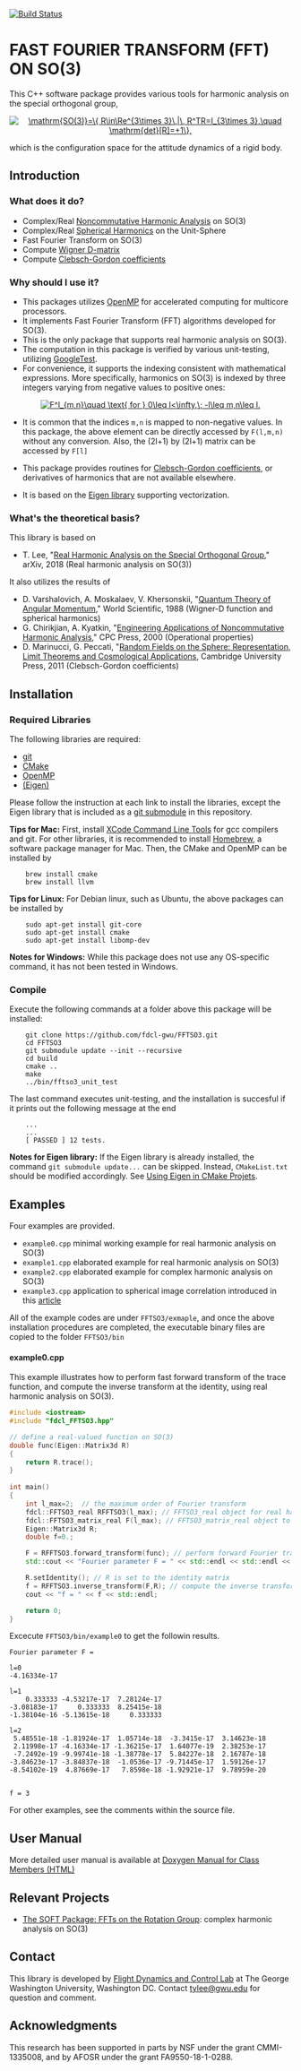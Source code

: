 [![Build Status](https://travis-ci.org/fdcl-gwu/FFTSO3.svg?branch=master)](https://travis-ci.org/fdcl-gwu/FFTSO3)

# FAST FOURIER TRANSFORM (FFT) ON SO(3)

This C++ software package provides various tools for harmonic analysis on the special orthogonal group, 

<p align="center">
<a href="https://www.codecogs.com/eqnedit.php?latex=\mathrm{SO(3)}=\{&space;R\in\Re^{3\times&space;3}\,|\,&space;R^TR=I_{3\times&space;3},\quad&space;\mathrm{det}[R]=&plus;1\}," target="_blank"><img src="https://latex.codecogs.com/gif.latex?\mathrm{SO(3)}=\{&space;R\in\Re^{3\times&space;3}\,|\,&space;R^TR=I_{3\times&space;3},\quad&space;\mathrm{det}[R]=&plus;1\}," title="\mathrm{SO(3)}=\{ R\in\Re^{3\times 3}\,|\, R^TR=I_{3\times 3},\quad \mathrm{det}[R]=+1\}," /></a>
</p>

which is the configuration space for the attitude dynamics of a rigid body.


## Introduction 

### What does it do?

* Complex/Real [Noncommutative Harmonic Analysis](https://en.wikipedia.org/wiki/Noncommutative_harmonic_analysis) on SO(3)
* Complex/Real [Spherical Harmonics](https://en.wikipedia.org/wiki/Spherical_harmonics) on the Unit-Sphere
* Fast Fourier Transform on SO(3)
* Compute [Wigner D-matrix](https://en.wikipedia.org/wiki/Wigner_D-matrix)
* Compute [Clebsch-Gordon coefficients](https://en.wikipedia.org/wiki/Clebsch–Gordan_coefficients)


### Why should I use it?

* This packages utilizes [OpenMP](https://www.openmp.org) for accelerated computing for multicore processors.
* It implements Fast Fourier Transform (FFT) algorithms developed for SO(3).
* This is the only package that supports real harmonic analysis on SO(3).
* The computation in this package is verified by various unit-testing, utilizing [GoogleTest](https://github.com/google/googletest).
* For convenience, it supports the indexing consistent with mathematical expressions. More specifically, harmonics on SO(3) is indexed by three integers varying from negative values to positive ones:

<p align="center">
<a href="https://www.codecogs.com/eqnedit.php?latex=F^l_{m,n}\quad&space;\text{&space;for&space;}&space;0\leq&space;l<\infty,\;&space;-l\leq&space;m,n\leq&space;l." target="_blank"><img src="https://latex.codecogs.com/gif.latex?F^l_{m,n}\quad&space;\text{&space;for&space;}&space;0\leq&space;l<\infty,\;&space;-l\leq&space;m,n\leq&space;l." title="F^l_{m,n}\quad \text{ for } 0\leq l<\infty,\; -l\leq m,n\leq l." /></a>
</p>

* It is common that the indices `m,n` is mapped to non-negative values. 
In this package, the above element can be directly accessed by `F(l,m,n)` without any conversion. Also, the (2l+1) by (2l+1) matrix can be accessed by `F[l]`

* This package provides routines for [Clebsch-Gordon coefficients](https://en.wikipedia.org/wiki/Clebsch–Gordan_coefficients), or derivatives of harmonics that are not available elsewhere.
* It is based on the [Eigen library](http://eigen.tuxfamily.org/) supporting vectorization.

### What's the theoretical basis?

This library is based on

* T. Lee, "[Real Harmonic Analysis on the Special Orthogonal Group](https://arxiv.org/abs/1809.10533)," arXiv, 2018 (Real harmonic analysis on SO(3))

It also utilizes the results of 

* D. Varshalovich, A. Moskalaev, V. Khersonskii, "[Quantum Theory of Angular Momentum](https://www.amazon.com/Quantum-Theory-Angular-Momemtum-Varshalovich/dp/9971501074)," World Scientific, 1988 (Wigner-D function and spherical harmonics)
* G. Chirikjian, A. Kyatkin, "[Engineering Applications of Noncommutative Harmonic Analysis](https://www.amazon.com/Engineering-Applications-Noncommutative-Harmonic-Analysis/dp/0849307481)," CPC Press, 2000 (Operational properties)
* D. Marinucci, G. Peccati, "[Random Fields on the Sphere: Representation, Limit Theorems and Cosmological Applications](https://www.amazon.com/gp/product/0521175615/ref=oh_aui_search_detailpage?ie=UTF8&psc=1), Cambridge University Press, 2011 (Clebsch-Gordon coefficients)

## Installation

### Required Libraries
The following libraries are required:

* [git](https://git-scm.com)
* [CMake](https://cmake.org)
* [OpenMP](https://www.openmp.org) 
* [(Eigen)](http://eigen.tuxfamily.org/)

Please follow the instruction at each link to install the libraries, except the Eigen library that is included as a [git submodule](https://git-scm.com/book/en/v2/Git-Tools-Submodules) in this repository.

**Tips for Mac:**  First, install [XCode Command Line Tools](http://railsapps.github.io/xcode-command-line-tools.html) for gcc compilers and git. For other libraries, it is recommended to install [Homebrew](https://brew.sh), a software package manager for Mac. Then, the CMake and OpenMP can be installed by

```
	brew install cmake
	brew install llvm	
```
	
**Tips for Linux:** For Debian linux, such as Ubuntu, the above packages can be installed by
 
```
	sudo apt-get install git-core 
	sudo apt-get install cmake
	sudo apt-get install libomp-dev
```

**Notes for Windows:** While this package does not use any OS-specific command, it has not been tested in Windows. 

### Compile 

Execute the following commands at a folder above this package will be installed:

```
	git clone https://github.com/fdcl-gwu/FFTSO3.git
	cd FFTSO3
	git submodule update --init --recursive
	cd build
	cmake ..
	make
	../bin/fftso3_unit_test
```

The last command executes unit-testing, and the installation is succesful if it prints out the following message at the end

```
	...
	...
	[ PASSED ] 12 tests.
```

**Notes for Eigen library:** If the Eigen library is already installed, the command `git submodule update...` can be skipped. Instead, `CMakeList.txt` should be modified accordingly. See [Using Eigen in CMake Projets](https://eigen.tuxfamily.org/dox/TopicCMakeGuide.html).

## Examples

Four examples are provided. 

* `example0.cpp` minimal working example for real harmonic analysis on SO(3)
* `example1.cpp` elaborated example for real harmonic analysis on SO(3)
* `example2.cpp` elaborated example for complex harmonic analysis on SO(3)
* `example3.cpp` application to spherical image correlation introduced in this [article](https://arxiv.org/abs/1809.10533)


All of the example codes are under `FFTSO3/exmaple`, and once the above installation procedures are completed, the executable binary files are copied to the folder `FFTSO3/bin`

#### example0.cpp
This example illustrates how to perform fast forward transform of the trace function, and compute the inverse transform at the identity, using real harmonic analysis on SO(3).

```C++
#include <iostream>
#include "fdcl_FFTSO3.hpp"

// define a real-valued function on SO(3)
double func(Eigen::Matrix3d R)
{
    return R.trace();
}
    
int main()
{
    int l_max=2;  // the maximum order of Fourier transform
    fdcl::FFTSO3_real RFFTSO3(l_max); // FFTSO3_real object for real harmonic analysis on SO(3)
    fdcl::FFTSO3_matrix_real F(l_max); // FFTSO3_matrix_real object to save real-valued Fourier parameters
    Eigen::Matrix3d R; 
    double f=0.;

    F = RFFTSO3.forward_transform(func); // perform forward Fourier transform
    std::cout << "Fourier parameter F = " << std::endl << std::endl << F << std::endl; // show Fourier parameters

    R.setIdentity(); // R is set to the identity matrix
    f = RFFTSO3.inverse_transform(F,R); // compute the inverse transform at the identity
    cout << "f = " << f << std::endl; 

    return 0;
}
```
Excecute `FFTSO3/bin/example0` to get the followin results. 

```
Fourier parameter F =

l=0
-4.16334e-17

l=1
    0.333333 -4.53217e-17  7.28124e-17
-3.08183e-17     0.333333  8.25415e-18
-1.38104e-16 -5.13615e-18     0.333333

l=2
 5.48551e-18 -1.81924e-17  1.05714e-18  -3.3415e-17  3.14623e-18
 2.11998e-17 -4.16334e-17 -1.36215e-17  1.64077e-19  2.38253e-17
 -7.2492e-19 -9.99741e-18 -1.38778e-17  5.84227e-18  2.16787e-18
-3.84623e-17 -3.84837e-18  -1.0536e-17 -9.71445e-17  1.59126e-17
-8.54102e-19  4.87669e-17   7.8598e-18 -1.92921e-17  9.78959e-20


f = 3
```

For other examples, see the comments within the source file.

## User Manual

More detailed user manual is available at
[Doxygen Manual for Class Members (HTML)](https://fdcl-gwu.github.io/FFTSO3/doc/html/index.html)

## Relevant Projects
* [The SOFT Package:
FFTs on the Rotation Group](https://www.cs.dartmouth.edu/~geelong/soft/): complex harmonic analysis on SO(3)

## Contact
This library is developed by [Flight Dynamics and Control Lab](http://fdcl.seas.gwu.edu/) at The George Washington University, Washington DC. Contact [tylee@gwu.edu](mailto:tylee@gwu.edu) for question and comment.

## Acknowledgments 

This research has been supported in parts by NSF under the grant CMMI-1335008, and by AFOSR under the grant FA9550-18-1-0288.
